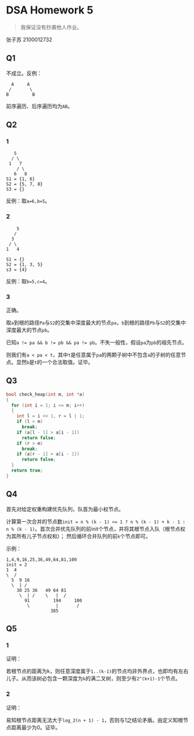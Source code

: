 # DSA Homework 5

> 我保证没有抄袭他人作业。

张子苏 2100012732

## Q1

不成立。反例：
```
  A     A
 /       \
B         B
```
前序遍历、后序遍历均为`AB`。

## Q2

### 1

```
   5
  / \
 1   7
    / \
   6   8
S1 = {1, 6}
S2 = {5, 7, 8}
S3 = {}
```

反例：取`a=6,b=5`。

### 2

```
    5
   /
  3
 / \
1   4

S1 = {}
S2 = {1, 3, 5}
s3 = {4}
```

反例：取`b=5,c=4`。

### 3

正确。

取`a`到根的路径`Pa`与`S2`的交集中深度最大的节点`pa`，`b`到根的路径`Pb`与`S2`的交集中深度最大的节点`pb`。

已知`a != pa && b != pb && pa != pb`。不失一般性，假设`pa`为`pb`的祖先节点。

则我们有`a < pa < t`，其中`t`是任意属于`pa`的两颗子树中不包含`a`的子树的任意节点。显然`b`是`t`的一个合法取值。证毕。

## Q3

```cpp
bool check_heap(int m, int *a)
{
  for (int i = 1; i <= m; i++)
  {
    int l = i << 1, r = l | 1;
    if (l > m)
      break;
    if (a[l - 1] > a[i - 1])
      return false;
    if (r > m)
      break;
    if (a[r - 1] > a[i - 1])
      return false;
  }
  return true;
}
```

## Q4

首先对给定权重构建优先队列，队首为最小权节点。

计算第一次合并的节点数`init = n % (k - 1) <= 1 ? n % (k - 1) + k - 1 : n % (k - 1)`。首次合并优先队列的前init个节点，并将其根节点入队（根节点权为其所有儿子节点权和）；
然后循环合并队列的前`k`个节点即可。

示例：
```
1,4,9,16,25,36,49,64,81,100
init = 2
1  4
\  /
  5  9 16
  \  | /
    30 25 36   49 64 81
     \  | /    \   |  /
       91         194     100
        \          |       /
                 385
```

## Q5

### 1

证明：

若根节点的距离为k，则任意深度属于`1..(k-1)`的节点均非外界点，也即均有左右儿子。从而该树必包含一颗深度为`k`的满二叉树，则至少有`2^(k+1)-1`个节点。

### 2

证明：

易知根节点距离无法大于`log_2(n + 1) - 1`，否则与1之结论矛盾。由定义知根节点距离最少为0。证毕。
